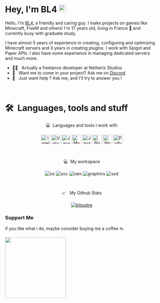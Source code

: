 # Hey, I'm BL4 <img src="https://cdn.discordapp.com/emojis/658742777248481291.gif" width=25>

Hello, I'm [BL4](https://github.com/BLQuatre), a friendly and caring guy. I make projects on games like Minecraft, FiveM and others! I'm 17 years old, living in France 🥖 and currently busy with graduate study.

I have almost 5 years of experience in creating, configuring and optimizing Minecraft servers and 3 years in creating plugins. I work with Spigot and Paper APIs. I also have some experience in managing dedicated servers and much more.
- 👨‍💻 &nbsp; Actually a freelance developer at Netherix Studios
- 💼 &nbsp; Want me to come in your project? Ask me on [Discord](https://discord.com/users/bl4)
- 💬 &nbsp; Just want help ? Ask me, and I'll try to answer you !

&nbsp;
# 🛠 **&nbsp;Languages, tools and stuff**

<p align='center'>
  💻 &nbsp;Languages and tools I work with<br/><br/>
  <a href="https://www.jetbrains.com/idea/" target="_blank" rel="noreferrer"><img src="https://www.svgrepo.com/show/452236/jb-intellij-idea.svg" height="30" alt="IntellijIdea" /></a>
  <a href="https://code.visualstudio.com/" target="_blank" rel="noreferrer"><img src="https://www.svgrepo.com/show/374171/vscode.svg" height="30" alt="Visual Studio Code" /></a>
  <a href="https://www.java.com/" target="_blank" rel="noreferrer"><img src="https://www.svgrepo.com/show/452234/java.svg" height="30" alt="Java" /></a>
  <a href="https://www.mysql.com/" target="_blank" rel="noreferrer"><img src="https://www.svgrepo.com/show/355133/mysql.svg" height="30" alt="MySQL" /></a>
  <a href="https://www.javascript.com" target="_blank" rel="noreferrer"><img src="https://www.svgrepo.com/show/349419/javascript.svg" height="30" alt="JavaScript" /></a>
  <a href="https://www.nodejs.org" target="_blank" rel="noreferrer"><img src="https://www.svgrepo.com/show/354119/nodejs-icon.svg" height="30" alt="NodeJS" /></a>
  <a href="https://www.lua.org" target="_blank" rel="noreferrer"><img src="https://www.svgrepo.com/show/354020/lua.svg" height="30" alt="NodeJS" /></a>
  <a href="https://www.python.org" target="_blank" rel="noreferrer"><img src="https://www.svgrepo.com/show/452091/python.svg" height="30" alt="Python" /></a>
</p>
<br>

<p align='center'>
  💻 &nbsp;My workspace<br/><br/>
  <img alt="os" src="https://img.shields.io/badge/WINDOWS-11-blue?style=for-the-badge&logo=windows" />
  <img alt="soc" src="https://img.shields.io/badge/Core i7-13620H-blue?style=for-the-badge&logo=intel" />
  <img alt="ram" src="https://img.shields.io/badge/RAM-16GB-%230071C5.svg?&style=for-the-badge&logoColor=white" />
  <img alt="graphics" src="https://img.shields.io/badge/NVIDIA-RTX_4070_8Go-76B900?style=for-the-badge&logo=nvidia&logoColor=white" />
  <img alt="ssd" src="https://img.shields.io/badge/500%20GB%20SSD%20NVME-grey?style=for-the-badge" />
  <!--<img alt="hdd" src="https://img.shields.io/badge/2%20TB%20HDD-grey?style=for-the-badge" />-->
</p>
<br>

<p align='center'>
  📈 &nbsp; My Github Stats<br/><br/>
  <a href="https://github.com/ryo-ma/github-profile-trophy"><img src="https://github-profile-trophy.vercel.app/?username=blquatre&theme=darkhub&margin-w=15&margin-h=15&coloumn=3&row=1" alt="blquatre" /></a>
</p>

### Support Me

if you like what i do, maybe consider buying me a coffee ☕.

<a href="https://www.buymeacoffee.com/bl4nshark"><img src="https://cdn.buymeacoffee.com/buttons/v2/default-yellow.png" width="200" /></a>
